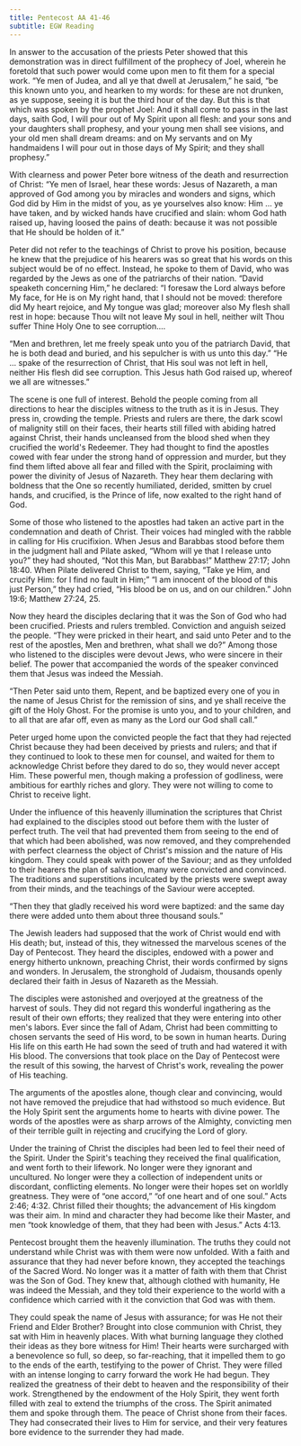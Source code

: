 ```yaml
---
title: Pentecost AA 41-46
subtitle: EGW Reading
---
```


In answer to the accusation of the priests Peter showed that this demonstration was in direct fulfillment of the prophecy of Joel, wherein he foretold that such power would come upon men to fit them for a special work. “Ye men of Judea, and all ye that dwell at Jerusalem,” he said, “be this known unto you, and hearken to my words: for these are not drunken, as ye suppose, seeing it is but the third hour of the day. But this is that which was spoken by the prophet Joel: And it shall come to pass in the last days, saith God, I will pour out of My Spirit upon all flesh: and your sons and your daughters shall prophesy, and your young men shall see visions, and your old men shall dream dreams: and on My servants and on My handmaidens I will pour out in those days of My Spirit; and they shall prophesy.”

With clearness and power Peter bore witness of the death and resurrection of Christ: “Ye men of Israel, hear these words: Jesus of Nazareth, a man approved of God among you by miracles and wonders and signs, which God did by Him in the midst of you, as ye yourselves also know: Him ... ye have taken, and by wicked hands have crucified and slain: whom God hath raised up, having loosed the pains of death: because it was not possible that He should be holden of it.”

Peter did not refer to the teachings of Christ to prove his position, because he knew that the prejudice of his hearers was so great that his words on this subject would be of no effect. Instead, he spoke to them of David, who was regarded by the Jews as one of the patriarchs of their nation. “David speaketh concerning Him,” he declared: “I foresaw the Lord always before My face, for He is on My right hand, that I should not be moved: therefore did My heart rejoice, and My tongue was glad; moreover also My flesh shall rest in hope: because Thou wilt not leave My soul in hell, neither wilt Thou suffer Thine Holy One to see corruption....

“Men and brethren, let me freely speak unto you of the patriarch David, that he is both dead and buried, and his sepulcher is with us unto this day.” “He ... spake of the resurrection of Christ, that His soul was not left in hell, neither His flesh did see corruption. This Jesus hath God raised up, whereof we all are witnesses.”

The scene is one full of interest. Behold the people coming from all directions to hear the disciples witness to the truth as it is in Jesus. They press in, crowding the temple. Priests and rulers are there, the dark scowl of malignity still on their faces, their hearts still filled with abiding hatred against Christ, their hands uncleansed from the blood shed when they crucified the world's Redeemer. They had thought to find the apostles cowed with fear under the strong hand of oppression and murder, but they find them lifted above all fear and filled with the Spirit, proclaiming with power the divinity of Jesus of Nazareth. They hear them declaring with boldness that the One so recently humiliated, derided, smitten by cruel hands, and crucified, is the Prince of life, now exalted to the right hand of God.

Some of those who listened to the apostles had taken an active part in the condemnation and death of Christ. Their voices had mingled with the rabble in calling for His crucifixion. When Jesus and Barabbas stood before them in the judgment hall and Pilate asked, “Whom will ye that I release unto you?” they had shouted, “Not this Man, but Barabbas!” Matthew 27:17; John 18:40. When Pilate delivered Christ to them, saying, “Take ye Him, and crucify Him: for I find no fault in Him;” “I am innocent of the blood of this just Person,” they had cried, “His blood be on us, and on our children.” John 19:6; Matthew 27:24, 25.

Now they heard the disciples declaring that it was the Son of God who had been crucified. Priests and rulers trembled. Conviction and anguish seized the people. “They were pricked in their heart, and said unto Peter and to the rest of the apostles, Men and brethren, what shall we do?” Among those who listened to the disciples were devout Jews, who were sincere in their belief. The power that accompanied the words of the speaker convinced them that Jesus was indeed the Messiah.

“Then Peter said unto them, Repent, and be baptized every one of you in the name of Jesus Christ for the remission of sins, and ye shall receive the gift of the Holy Ghost. For the promise is unto you, and to your children, and to all that are afar off, even as many as the Lord our God shall call.”

Peter urged home upon the convicted people the fact that they had rejected Christ because they had been deceived by priests and rulers; and that if they continued to look to these men for counsel, and waited for them to acknowledge Christ before they dared to do so, they would never accept Him. These powerful men, though making a profession of godliness, were ambitious for earthly riches and glory. They were not willing to come to Christ to receive light.

Under the influence of this heavenly illumination the scriptures that Christ had explained to the disciples stood out before them with the luster of perfect truth. The veil that had prevented them from seeing to the end of that which had been abolished, was now removed, and they comprehended with perfect clearness the object of Christ's mission and the nature of His kingdom. They could speak with power of the Saviour; and as they unfolded to their hearers the plan of salvation, many were convicted and convinced. The traditions and superstitions inculcated by the priests were swept away from their minds, and the teachings of the Saviour were accepted.

“Then they that gladly received his word were baptized: and the same day there were added unto them about three thousand souls.”

The Jewish leaders had supposed that the work of Christ would end with His death; but, instead of this, they witnessed the marvelous scenes of the Day of Pentecost. They heard the disciples, endowed with a power and energy hitherto unknown, preaching Christ, their words confirmed by signs and wonders. In Jerusalem, the stronghold of Judaism, thousands openly declared their faith in Jesus of Nazareth as the Messiah.

The disciples were astonished and overjoyed at the greatness of the harvest of souls. They did not regard this wonderful ingathering as the result of their own efforts; they realized that they were entering into other men's labors. Ever since the fall of Adam, Christ had been committing to chosen servants the seed of His word, to be sown in human hearts. During His life on this earth He had sown the seed of truth and had watered it with His blood. The conversions that took place on the Day of Pentecost were the result of this sowing, the harvest of Christ's work, revealing the power of His teaching.

The arguments of the apostles alone, though clear and convincing, would not have removed the prejudice that had withstood so much evidence. But the Holy Spirit sent the arguments home to hearts with divine power. The words of the apostles were as sharp arrows of the Almighty, convicting men of their terrible guilt in rejecting and crucifying the Lord of glory.

Under the training of Christ the disciples had been led to feel their need of the Spirit. Under the Spirit's teaching they received the final qualification, and went forth to their lifework. No longer were they ignorant and uncultured. No longer were they a collection of independent units or discordant, conflicting elements. No longer were their hopes set on worldly greatness. They were of “one accord,” “of one heart and of one soul.” Acts 2:46; 4:32. Christ filled their thoughts; the advancement of His kingdom was their aim. In mind and character they had become like their Master, and men “took knowledge of them, that they had been with Jesus.” Acts 4:13.

Pentecost brought them the heavenly illumination. The truths they could not understand while Christ was with them were now unfolded. With a faith and assurance that they had never before known, they accepted the teachings of the Sacred Word. No longer was it a matter of faith with them that Christ was the Son of God. They knew that, although clothed with humanity, He was indeed the Messiah, and they told their experience to the world with a confidence which carried with it the conviction that God was with them.

They could speak the name of Jesus with assurance; for was He not their Friend and Elder Brother? Brought into close communion with Christ, they sat with Him in heavenly places. With what burning language they clothed their ideas as they bore witness for Him! Their hearts were surcharged with a benevolence so full, so deep, so far-reaching, that it impelled them to go to the ends of the earth, testifying to the power of Christ. They were filled with an intense longing to carry forward the work He had begun. They realized the greatness of their debt to heaven and the responsibility of their work. Strengthened by the endowment of the Holy Spirit, they went forth filled with zeal to extend the triumphs of the cross. The Spirit animated them and spoke through them. The peace of Christ shone from their faces. They had consecrated their lives to Him for service, and their very features bore evidence to the surrender they had made.